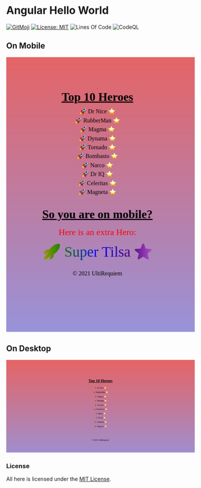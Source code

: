 # Angular Hello World

[![GitMoji](https://img.shields.io/badge/Gitmoji-%F0%9F%8E%A8%20-FFDD67.svg)](https://gitmoji.dev)
[![License: MIT](https://img.shields.io/badge/License-MIT-blue.svg)](https://opensource.org/licenses/MIT)
![Lines Of Code](https://img.shields.io/tokei/lines/github.com/UltiRequiem/angular-hello-world?color=blue&label=Total%20Lines)
![CodeQL](https://github.com/UltiRequiem/angular-hello-world/workflows/CodeQL/badge.svg)

## On Mobile

![Screenshot on Mobile](./screenshots/mobile.png)

## On Desktop

![Screenshot on Desktop](./screenshots/desktop.png)

### License

All here is licensed under the [MIT License](./LICENSE.md).
